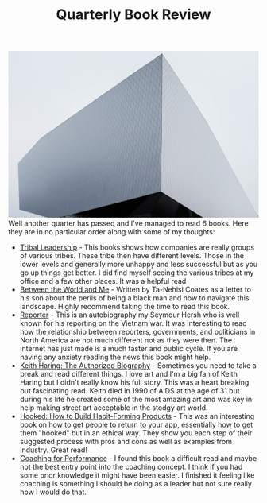 ﻿---
title: Quarterly Book Review
subTitle: 2018 Q4
category: "Learning"
cover: thanos-pal-1272498-unsplash.jpg
---
![Unsplash](thanos-pal-1272498-unsplash.jpg)
Well another quarter has passed and I've managed to read 6 books. Here they are in no particular order along with some of my thoughts:

 - [Tribal Leadership](http://www.triballeadership.net/book) - This books shows how companies are really groups of various tribes. These tribe then have different levels. Those in the lower levels and generally more unhappy and less successful but as you go up things get better. I did find myself seeing the various tribes at my office and a few other places. It was a helpful read
 - [Between the World and Me](https://www.penguinrandomhouse.ca/books/220290/between-the-world-and-me-by-ta-nehisi-coates/9780812993547) - Written by Ta-Nehisi Coates as a letter to his son about the perils of being a black man and how to navigate this landscape. Highly recommend taking the time to read this book.
 - [Reporter](https://www.penguinrandomhouse.com/books/79187/reporter-by-seymour-m-hersh/9780307263957/) - This is an autobiography my Seymour Hersh who is well known for his reporting on the Vietnam war. It was interesting to read how the relationship between reporters, governments, and politicians in North America are not much different not as they were then. The internet has just made is a much faster and public cycle. If you are having any anxiety reading the news this book might help.
 - [Keith Haring: The Authorized Biography](https://www.amazon.ca/Keith-Haring-Authorized-John-Gruen/dp/0500236291) - Sometimes you need to take a break and read different things. I love art and I'm a big fan of Keith Haring but I didn't really know his full story. This was a heart breaking but fascinating read. Keith died in 1990 of AIDS at the age of 31 but during his life he created some of the most amazing art and was key in help making street art acceptable in the stodgy art world.
 - [Hooked: How to Build Habit-Forming Products](https://www.nirandfar.com/hooked) - This was an interesting book on how to get people to return to your app, essentially how to get them "hooked" but in an ethical way. They show you each step of their suggested process with pros and cons as well as examples from industry. Great read!
 - [Coaching for Performance](https://www.amazon.ca/Coaching-Performance-Potential-Principles-Leadership-ebook/dp/B0047T7MQ0) - I found this book a difficult read and maybe not the best entry point into the coaching concept. I think if you had some prior knowledge it might have been easier. I finished it feeling like coaching is something I should be doing as a leader but not sure really how I would do that.

